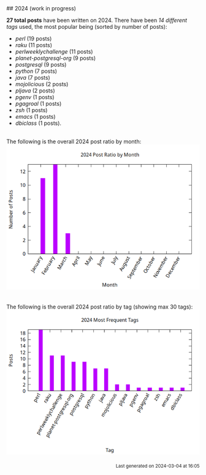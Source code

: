<a name="2024" />
## 2024 (work in progress)

**27 total posts** have been written on 2024.
There have been *14 different tags* used, the most
popular being (sorted by number of posts):
 
- *perl* (19 posts)  
- *raku* (11 posts)  
- *perlweeklychallenge* (11 posts)  
- *planet-postgresql-org* (9 posts)  
- *postgresql* (9 posts)  
- *python* (7 posts)  
- *java* (7 posts)  
- *mojolicious* (2 posts)  
- *pljava* (2 posts)  
- *pgenv* (1 posts)  
- *pgagroal* (1 posts)  
- *zsh* (1 posts)  
- *emacs* (1 posts)  
- *dbiclass* (1 posts).<br/>
<br/>
The following is the overall 2024 post ratio by month:
<br/>
    <center>
      <img src="/images/stats/2024-months.png" alt="2024 post ratio per month" />
    </center>
<br/>

<br/>
The following is the overall 2024 post ratio by tag (showing max 30 tags):
<br/>
  <center>
    <img src="/images/stats/2024-tags.png" alt="2024 post ratio per tag" />
  </center>
<br/>

<div align="right">
<small>
Last generated on 2024-03-04 at 16:05
</small>
</div>

<br/>
